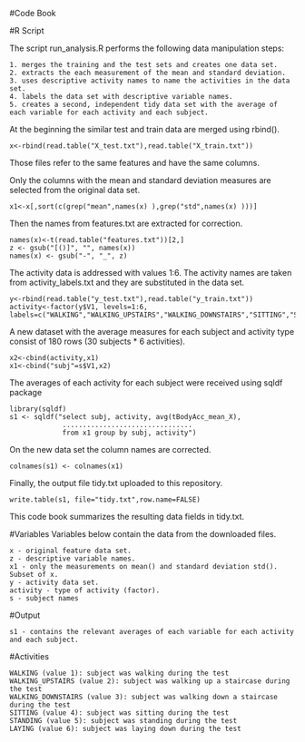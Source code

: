 #Code Book

#R Script

The script run_analysis.R performs the following data manipulation steps:

    1. merges the training and the test sets and creates one data set.
    2. extracts the each measurement of the mean and standard deviation. 
    3. uses descriptive activity names to name the activities in the data set.  
    4. labels the data set with descriptive variable names.
    5. creates a second, independent tidy data set with the average of each variable for each activity and each subject.

At the beginning the similar test and train data are merged using rbind(). 

    x<-rbind(read.table("X_test.txt"),read.table("X_train.txt")) 
Those files refer to the same features and have the same columns.

Only the columns with the mean and standard deviation measures are selected from the original data set. 

    x1<-x[,sort(c(grep("mean",names(x) ),grep("std",names(x) )))]

Then the names from features.txt are extracted for correction.

    names(x)<-t(read.table("features.txt"))[2,] 
    z <- gsub("[()]", "", names(x))
    names(x) <- gsub("-", "_", z)

The activity data is addressed with values 1:6. The activity names are taken from activity_labels.txt 
and they are substituted in the data set.

    y<-rbind(read.table("y_test.txt"),read.table("y_train.txt")) 
    activity<-factor(y$V1, levels=1:6, 
    labels=c("WALKING","WALKING_UPSTAIRS","WALKING_DOWNSTAIRS","SITTING","STANDING","LAYING")) 

A new dataset with the average measures for each subject and activity type consist of 180 rows
(30 subjects * 6 activities). 

    x2<-cbind(activity,x1)
    x1<-cbind("subj"=s$V1,x2)

The averages of each activity for each subject were received using sqldf package

    library(sqldf)
    s1 <- sqldf("select subj, activity, avg(tBodyAcc_mean_X),
                 ................................  
                 from x1 group by subj, activity")
             
On the new data set the column names are corrected.

    colnames(s1) <- colnames(x1)

Finally, the output file tidy.txt uploaded to this repository.

    write.table(s1, file="tidy.txt",row.name=FALSE)

This code book summarizes the resulting data fields in tidy.txt.

#Variables
Variables below contain the data from the downloaded files.
    
    x - original feature data set.
    z - descriptive variable names.
    x1 - only the measurements on mean() and standard deviation std(). Subset of x.
    y - activity data set.
    activity - type of activity (factor).
    s - subject names

#Output 

    s1 - contains the relevant averages of each variable for each activity and each subject.

#Activities

    WALKING (value 1): subject was walking during the test
    WALKING_UPSTAIRS (value 2): subject was walking up a staircase during the test
    WALKING_DOWNSTAIRS (value 3): subject was walking down a staircase during the test
    SITTING (value 4): subject was sitting during the test
    STANDING (value 5): subject was standing during the test
    LAYING (value 6): subject was laying down during the test
